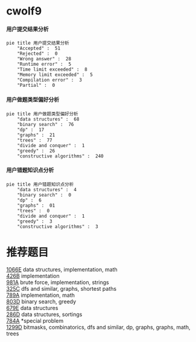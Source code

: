 # cwolf9

<!-- tabs:start -->



#### **用户提交结果分析**

```mermaid
pie title 用户提交结果分析
    "Accepted" :  51
    "Rejected" :  0
    "Wrong answer" :  28
    "Runtime error" :  5
    "Time limit exceeded" :  8
    "Memory limit exceeded" :  5
    "Compilation error" :  3
    "Partial" :  0
```

#### **用户做题类型偏好分析**

```mermaid
pie title 用户做题类型偏好分析
    "data structures" :  68
    "binary search" :  76
    "dp" :  17
    "graphs" :  21
    "trees" :  77
    "divide and conquer" :  1
    "greedy" :  26
    "constructive algorithms" :  240
```
#### **用户错题知识点分析**

```mermaid
pie title 用户错题知识点分析
    "data structures" :  4
    "binary search" :  0
    "dp" :  6
    "graphs" :  01
    "trees" :  0
    "divide and conquer" :  1
    "greedy" :  3
    "constructive algorithms" :  3
```



<!-- tabs:end -->
# 推荐题目
[1066E](https://codeforces.com/contest/1066/problem/E)		data structures,
                        implementation,
                        math		  
[426B](https://codeforces.com/contest/426/problem/B)		implementation		  
[981A](https://codeforces.com/contest/981/problem/A)		brute force,
                        implementation,
                        strings		  
[325C](https://codeforces.com/contest/325/problem/C)		dfs and similar,
                        graphs,
                        shortest paths		  
[789A](https://codeforces.com/contest/789/problem/A)		implementation,
                        math		  
[803D](https://codeforces.com/contest/803/problem/D)		binary search,
                        greedy		  
[679E](https://codeforces.com/contest/679/problem/E)		data structures		  
[286D](https://codeforces.com/contest/286/problem/D)		data structures,
                        sortings		  
[784A](https://codeforces.com/contest/784/problem/A)		*special problem		  
[1299D](https://codeforces.com/contest/1299/problem/D)		bitmasks,
                        combinatorics,
                        dfs and similar,
                        dp,
                        graphs,
                        graphs,
                        math,
                        trees		  
